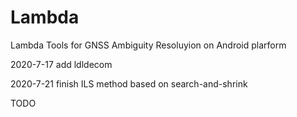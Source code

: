 # Lambda

Lambda Tools for GNSS Ambiguity Resoluyion on Android plarform

2020-7-17
add ldldecom

2020-7-21
finish ILS method based on search-and-shrink

TODO
